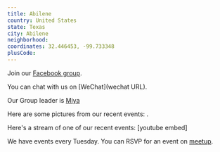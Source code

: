 ```yaml
---
title: Abilene
country: United States
state: Texas
city: Abilene
neighborhood: 
coordinates: 32.446453, -99.733348
plusCode:
---
```

Join our [Facebook group](https://www.facebook.com/groups/free.code.camp.abilene).

You can chat with us on [WeChat](wechat URL).

Our Group leader is [Miya](freecodecamp.org/miya)

Here are some pictures from our recent events:
![]().

Here's a stream of one of our recent events:
[youtube embed]

We have events every Tuesday. You can RSVP for an event on [meetup](meetupurl).
